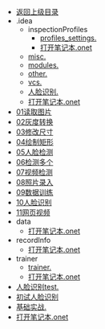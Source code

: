 - [返回上级目录](../_sidebar.md)
- .idea
    - inspectionProfiles
        - [profiles_settings.](.idea/inspectionProfiles/profiles_settings.xml)
        - [打开笔记本.onet](.idea/inspectionProfiles/打开笔记本.onetoc2)
    - [misc.](.idea/misc.xml)
    - [modules.](.idea/modules.xml)
    - [other.](.idea/other.xml)
    - [vcs.](.idea/vcs.xml)
    - [人脸识别.](.idea/人脸识别.iml)
    - [打开笔记本.onet](.idea/打开笔记本.onetoc2)
- [01读取图片](01读取图片.py)
- [02灰度转换](02灰度转换.py)
- [03修改尺寸](03修改尺寸.py)
- [04绘制矩形](04绘制矩形.py)
- [05人脸检测](05人脸检测.py)
- [06检测多个](06检测多个.py)
- [07视频检测](07视频检测.py)
- [08照片录入](08照片录入.py)
- [09数据训练](09数据训练.py)
- [10人脸识别](10人脸识别.py)
- [11网页视频](11网页视频.py)
- data
    - [打开笔记本.onet](data/打开笔记本.onetoc2)
- recordInfo
    - [打开笔记本.onet](recordInfo/打开笔记本.onetoc2)
- trainer
    - [trainer.](trainer/trainer.yml)
    - [打开笔记本.onet](trainer/打开笔记本.onetoc2)
- [人脸识别test.](人脸识别test.mp4)
- [初试人脸识别](初试人脸识别.md)
- [基础实战.](基础实战.one)
- [打开笔记本.onet](打开笔记本.onetoc2)